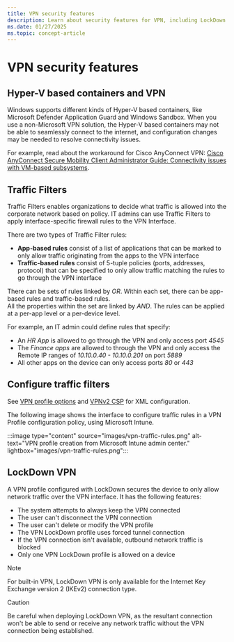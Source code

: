 ```yaml
---
title: VPN security features
description: Learn about security features for VPN, including LockDown VPN and traffic filters.
ms.date: 01/27/2025
ms.topic: concept-article
---
```


# VPN security features

## Hyper-V based containers and VPN

Windows supports different kinds of Hyper-V based containers, like Microsoft Defender Application Guard and Windows Sandbox. When you use a non-Microsoft VPN solution, the Hyper-V based containers may not be able to seamlessly connect to the internet, and configuration changes may be needed to resolve connectivity issues.

For example, read about the workaround for Cisco AnyConnect VPN: [Cisco AnyConnect Secure Mobility Client Administrator Guide: Connectivity issues with VM-based subsystems](https://www.cisco.com/c/en/us/td/docs/security/vpn_client/anyconnect/anyconnect410/administration/guide/b-anyconnect-admin-guide-4-10/troubleshoot-anyconnect.html#Cisco_Task_in_List_GUI.dita_3a9a8101-f034-4e9b-b24a-486ee47b5e9f).

## Traffic Filters

Traffic Filters enables organizations to decide what traffic is allowed into the corporate network based on policy. IT admins can use Traffic Filters to apply interface-specific firewall rules to the VPN Interface.

There are two types of Traffic Filter rules:

- **App-based rules** consist of a list of applications that can be marked to only allow traffic originating from the apps to the VPN interface
- **Traffic-based rules** consist of 5-tuple policies (ports, addresses, protocol) that can be specified to only allow traffic matching the rules to go through the VPN interface

There can be sets of rules linked by *OR*. Within each set, there can be app-based rules and traffic-based rules.\
All the properties within the set are linked by *AND*. The rules can be applied at a per-app level or a per-device level.

For example, an IT admin could define rules that specify:

- An *HR App* is allowed to go through the VPN and only access port *4545*
- The *Finance apps* are allowed to through the VPN and only access the Remote IP ranges of *10.10.0.40 - 10.10.0.201* on port *5889*
- All other apps on the device can only access ports *80* or *443*

## Configure traffic filters

See [VPN profile options](vpn-profile-options.md) and [VPNv2 CSP](/windows/client-management/mdm/vpnv2-csp) for XML configuration.

The following image shows the interface to configure traffic rules in a VPN Profile configuration policy, using Microsoft Intune.

:::image type="content" source="images/vpn-traffic-rules.png" alt-text="VPN profile creation from Microsoft Intune admin center." lightbox="images/vpn-traffic-rules.png":::

## LockDown VPN

A VPN profile configured with LockDown secures the device to only allow network traffic over the VPN interface. It has the following features:

- The system attempts to always keep the VPN connected
- The user can't disconnect the VPN connection
- The user can't delete or modify the VPN profile
- The VPN LockDown profile uses forced tunnel connection
- If the VPN connection isn't available, outbound network traffic is blocked
- Only one VPN LockDown profile is allowed on a device

> [!NOTE]
> For built-in VPN, LockDown VPN is only available for the Internet Key Exchange version 2 (IKEv2) connection type.

> [!CAUTION]
> Be careful when deploying LockDown VPN, as the resultant connection won't be able to send or receive any network traffic without the VPN connection being established.
